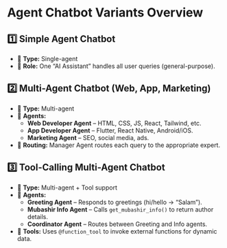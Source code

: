 # Agent Chatbot Variants Overview

## 1️⃣ Simple Agent Chatbot  
- 🔹 **Type:** Single-agent  
- 🧠 **Role:** One “AI Assistant” handles all user queries (general-purpose).  

## 2️⃣ Multi-Agent Chatbot (Web, App, Marketing)  
- 🔹 **Type:** Multi-agent  
- 👥 **Agents:**  
  - **Web Developer Agent** – HTML, CSS, JS, React, Tailwind, etc.  
  - **App Developer Agent** – Flutter, React Native, Android/iOS.  
  - **Marketing Agent** – SEO, social media, ads.  
- 🧭 **Routing:** Manager Agent routes each query to the appropriate expert.  

## 3️⃣ Tool-Calling Multi-Agent Chatbot  
- 🔹 **Type:** Multi-agent + Tool support  
- 👥 **Agents:**  
  - **Greeting Agent** – Responds to greetings (hi/hello → “Salam”).  
  - **Mubashir Info Agent** – Calls `get_mubashir_info()` to return author details.  
  - **Coordinator Agent** – Routes between Greeting and Info agents.  
- 🔧 **Tools:** Uses `@function_tool` to invoke external functions for dynamic data.  
